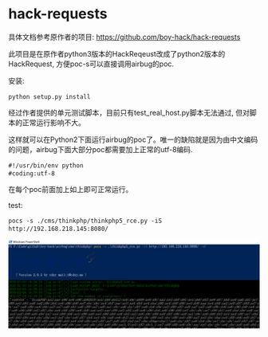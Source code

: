 # hack-requests

具体文档参考原作者的项目: https://github.com/boy-hack/hack-requests

此项目是在原作者python3版本的HackReqeust改成了python2版本的HackRequest, 方便poc-s可以直接调用airbug的poc.

安装:

	python setup.py install

经过作者提供的单元测试脚本，目前只有test_real_host.py脚本无法通过, 但对脚本的正常运行影响不大。

这样就可以在Python2下面运行airbug的poc了。唯一的缺陷就是因为由中文编码的问题，airbug下面大部分poc都需要加上正常的utf-8编码.

```
#!/usr/bin/env python        
#coding:utf-8
```
在每个poc前面加上如上即可正常运行。

test:

	pocs -s ./cms/thinkphp/thinkphp5_rce.py -iS http://192.168.218.145:8080/ 

![example](./docs/example.png)